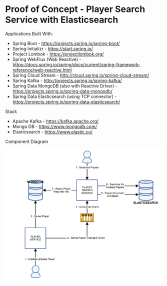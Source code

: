 # Proof of Concept - Player Search Service with Elasticsearch

Applications Built With:
- Spring Boot - https://projects.spring.io/spring-boot/
- Spring Initializr -  https://start.spring.io/
- Project Lombok - https://projectlombok.org/
- Spring WebFlux (Web Reactive) - https://docs.spring.io/spring/docs/current/spring-framework-reference/web-reactive.html
- Spring Cloud Stream - http://cloud.spring.io/spring-cloud-stream/
- Spring Kafka - http://projects.spring.io/spring-kafka/
- Spring Data MongoDB (also with Reactive Driver) - https://projects.spring.io/spring-data-mongodb/
- Spring Data Elasticsearch (using TCP connector) - https://projects.spring.io/spring-data-elasticsearch/

Stack
- Apache Kafka - https://kafka.apache.org/
- Mongo DB - https://www.mongodb.com/
- Elasticsearch - https://www.elastic.co/

Component Diagram

![Component Diagram](https://raw.githubusercontent.com/devchaos/poc-player-search/master/images/POC_Player_Search.png)
